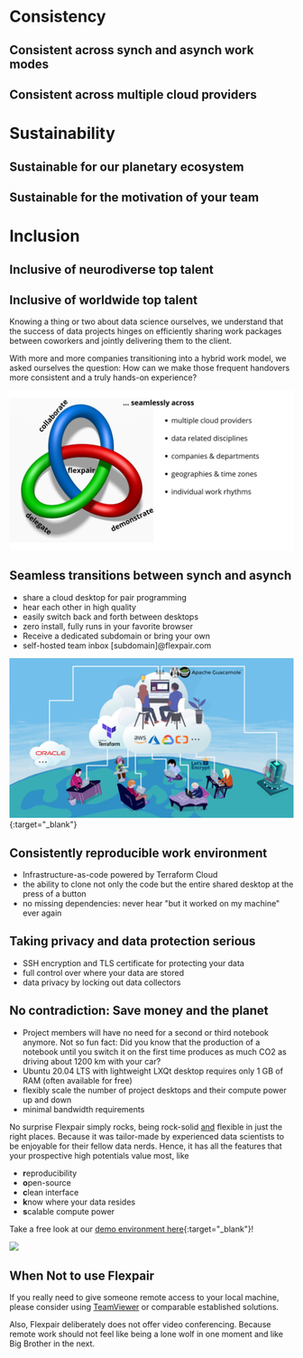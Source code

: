 # Consistency

## Consistent across synch and asynch work modes

## Consistent across multiple cloud providers

# Sustainability

## Sustainable for our planetary ecosystem

## Sustainable for the motivation of your team

# Inclusion

## Inclusive of neurodiverse top talent

## Inclusive of worldwide top talent

Knowing a thing or two about data science ourselves, we understand that the success of data projects hinges on efficiently sharing work packages between coworkers and jointly delivering them to the client.

With more and more companies transitioning into a hybrid work model, we asked ourselves the question: How can we make those frequent handovers more consistent and a truly hands-on experience?

![To flexpair means seamless transitions between demonstration, collaboration and delegation.](assets/benefits.png)

## Seamless transitions between synch and asynch

- share a cloud desktop for pair programming
- hear each other in high quality
- easily switch back and forth between desktops 
- zero install, fully runs in your favorite browser
- Receive a dedicated subdomain or bring your own
- self-hosted team inbox [subdomain]@flexpair.com

[![](assets/architecture.png)](http://demo.flexpair.com){:target="_blank"}

## Consistently reproducible work environment

- Infrastructure-as-code powered by Terraform Cloud
- the ability to clone not only the code but the entire shared desktop at the press of a button
- no missing dependencies: never hear "but it worked on my machine" ever again

## Taking privacy and data protection serious

- SSH encryption and TLS certificate for protecting your data
- full control over where your data are stored
- data privacy by locking out data collectors

## No contradiction: Save money and the planet

- Project members will have no need for a second or third notebook anymore. Not so fun fact: Did you know that the production of a notebook until you switch it on the first time produces as much CO2 as driving about 1200 km with your car?
- Ubuntu 20.04 LTS with lightweight LXQt desktop requires only 1 GB of RAM (often available for free)
- flexibly scale the number of project desktops and their compute power up and down
- minimal bandwidth requirements

 No surprise Flexpair simply rocks, being rock-solid <u>and</u> flexible in just the right places. Because it was tailor-made by experienced data scientists to be enjoyable for their fellow data nerds. Hence, it has all the features that your prospective high potentials value most, like
- **r**eproducibility
- **o**pen-source
- **c**lean interface
- **k**now where your data resides
- **s**calable compute power 

Take a free look at our [demo environment here](http://demo.flexpair.com){:target="_blank"}!

![](assets/screenshots.gif)

## When Not to use Flexpair

If you really need to give someone remote access to your local machine, please consider using [TeamViewer](https://www.teamviewer.com/en/) or comparable established solutions.

Also, Flexpair deliberately does not offer video conferencing. Because remote work should not feel like being a lone wolf in one moment and like Big Brother in the next.